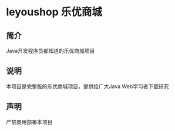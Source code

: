 # leyoushop 乐优商城
## 简介
Java开发程序员都知道的乐优商城项目
## 说明
本项目是完整版的乐优商城项目，提供给广大Java Web学习者下载研究
## 声明
严禁商用部署本项目
